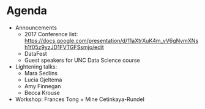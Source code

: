 # Agenda

- Announcements
	- 2017 Conference list: https://docs.google.com/presentation/d/11aXtrXuK4m_vV6gNvmXNsh1f05z9yzJD1FVTGFSsmjo/edit
	- DataFest
	- Guest speakers for UNC Data Science course
- Lightening talks: 
	- Mara Sedlins 
	- Lucia Gjeltema
	- Amy Finnegan 
	- Becca Krouse  
- Workshop: Frances Tong + Mine Cetinkaya-Rundel